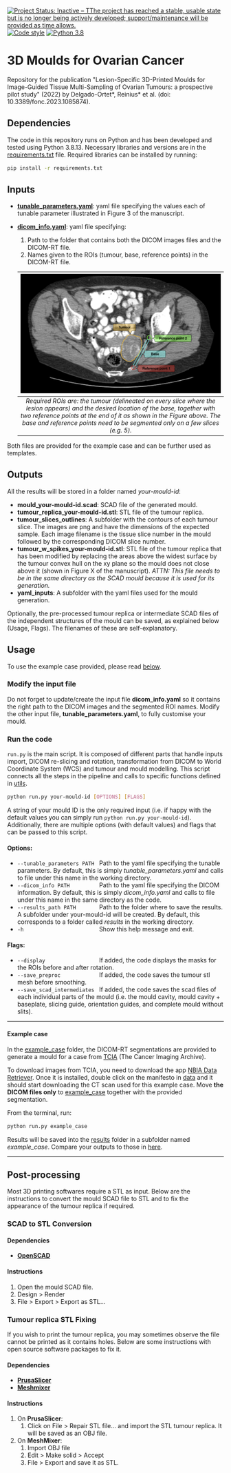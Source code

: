 [![Project Status: Inactive – TThe project has reached a stable, usable state but is no longer being actively developed; support/maintenance will be provided as time allows.](https://www.repostatus.org/badges/latest/inactive.svg)](https://www.repostatus.org/#inactive)
[![Code style](https://img.shields.io/badge/code%20style-black-000000.svg)](https://github.com/psf/black)
[![Python 3.8](https://img.shields.io/badge/python-3.8-blue.svg)](https://www.python.org/downloads/)

#  3D Moulds for Ovarian Cancer

Repository for the publication "Lesion-Specific 3D-Printed Moulds for Image-Guided Tissue Multi-Sampling of Ovarian Tumours: a prospective pilot study" (2022) by Delgado-Ortet\*, Reinius\* et al. (doi: 10.3389/fonc.2023.1085874).

## Dependencies
The code in this repository runs on Python and has been developed and tested using Python 3.8.13. Necessary libraries and versions are in the [requirements.txt](requirements.txt) file. Required libraries can be installed by running:
```bash
pip install -r requirements.txt
```

## Inputs
* [**tunable\_parameters.yaml**](tunable_parameters.yaml): yaml file specifying the values each of tunable parameter illustrated in Figure 3 of the manuscript.
* [**dicom\_info.yaml**](dicom_info.yaml): yaml file specifying:
  1. Path to the folder that contains both the DICOM images files and the DICOM-RT file.
  2. Names given to the ROIs (tumour, base, reference points) in the DICOM-RT file.
  
  | ![Segmented slice.](res/segmentation.png) |
  |:---:|
  | *Required ROIs are: the tumour (delineated on every slice where the lesion appears) and the desired location of the base, together with two reference points at the end of it as shown in the Figure above. The base and reference points need to be segmented only on a few slices (e.g. 5).* |

Both files are provided for the example case and can be further used as templates.

## Outputs
All the results will be stored in a folder named *your-mould-id*:
* **mould\_your-mould-id.scad**: SCAD file of the generated mould.
* **tumour\_replica\_your-mould-id.stl**: STL file of the tumour replica.
* **tumour\_slices\_outlines**: A subfolder with the contours of each tumour slice. The images are png and have the dimensions of the expected sample. Each image filename is the tissue slice number in the mould followed by the corresponding DICOM slice number.
* **tumour\_w\_spikes\_your-mould-id.stl**: STL file of the tumour replica that has been modified by replacing the areas above the widest surface by the tumour convex hull on the xy plane so the mould does not close above it (shown in Figure X of the manuscript). *ATTN: This file needs to be in the same directory as the SCAD mould because it is used for its generation.*
* **yaml\_inputs**: A subfolder with the yaml files used for the mould generation.

Optionally, the pre-processed tumour replica or intermediate SCAD files of the independent structures of the mould can be saved, as explained below (Usage, Flags). The filenames of these are self-explanatory.

## Usage
To use the example case provided, please read [below](#example-case).

### Modify the input file
Do not forget to update/create the input file **dicom\_info.yaml** so it contains the right path to the DICOM images and the segmented ROI names. Modify the other input file, **tunable\_parameters.yaml**, to fully customise your mould.

### Run the code
`run.py` is the main script. It is composed of different parts that handle inputs import, DICOM re-slicing and rotation, transformation from DICOM to World Coordinate System (WCS) and tumour and mould modelling. This script connects all the steps in the pipeline and calls to specific functions defined in [utils](utils).

```bash
python run.py your-mould-id [OPTIONS] [FLAGS]
```

A string of your mould ID is the only required input (i.e. if happy with the default values you can simply run ```python run.py your-mould-id```). Additionally, there are multiple options (with default values) and flags that can be passed to this script.
#### Options:
-  `--tunable_parameters PATH ` Path to the yaml file specifying the tunable parameters. By default, this is simply *tunable\_parameters.yaml* and calls to file under this name in the working directory.
-  `--dicom_info PATH         ` Path to the yaml file specifying the DICOM information. By default, this is simply *dicom\_info.yaml* and calls to file under this name in the same directory as the code.
-  `--results_path PATH       ` Path to the folder where to save the results. A subfolder under your-mould-id will be created. By default, this corresponds to a folder called *results* in the working directory.
-  `-h                        `  Show this help message and exit.

#### Flags:
-  `--display                 ` If added, the code displays the masks for the ROIs before and after rotation.
-  `--save_preproc            ` If added, the code saves the tumour stl mesh before smoothing.
-  `--save_scad_intermediates ` If added, the code saves the scad files of each individual parts of the mould (i.e. the mould cavity, mould cavity + baseplate, slicing guide, orientation guides, and complete mould without slits).

*****************************************************************************************************************************************************
#### Example case

In the [example_case](data/example_case) folder, the DICOM-RT segmentations are provided to generate a mould for a case from [TCIA](https://www.cancerimagingarchive.net) (The Cancer Imaging Archive). 

To download images from TCIA, you need to download the app [NBIA Data Retriever](https://wiki.nci.nih.gov/display/NBIA). Once it is installed, double click on the manifesto in [data](data) and it should start downloading the CT scan used for this example case. Move **the DICOM files only** to [example_case](data/example_case) together with the provided segmentation.

From the terminal, run:
```bash
python run.py example_case
```

Results will be saved into the [results](results) folder in a subfolder named *example\_case*. Compare your outputs to those in [here](results/example_case_provided_results).
*****************************************************************************************************************************************************

## Post-processing
Most 3D printing softwares require a STL as input. Below are the instructions to convert the mould SCAD file to STL and to fix the appearance of the tumour replica if required.

### SCAD to STL Conversion
#### Dependencies
*  [**OpenSCAD**](https://openscad.org/downloads.html)

#### Instructions
1. Open the mould SCAD file.
2. Design > Render
3. File > Export > Export as STL...

### Tumour replica STL Fixing
If you wish to print the tumour replica, you may sometimes observe the file cannot be printed as it contains holes. Below are some instructions with open source software packages to fix it.

#### Dependencies
* [**PrusaSlicer**](https://www.prusa3d.com/page/prusaslicer_424/)
* [**Meshmixer**](https://meshmixer.com/download.html)

#### Instructions
1. On **PrusaSlicer**:
    1. Click on File > Repair STL file... and import the STL tumour replica. It will be saved as an OBJ file.
1. On **MeshMixer**:
    1. Import OBJ file
    2. Edit > Make solid > Accept
    3. File > Export and save it as STL.
